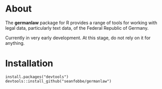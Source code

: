 # About

The **germanlaw** package for R provides a range of tools for working with legal data, particularly text data, of the Federal Republic of Germany. 

Currently in very early development. At this stage, do not rely on it for anything.



# Installation

```
install.packages("devtools")
devtools::install_github("seanfobbe/germanlaw")

```
